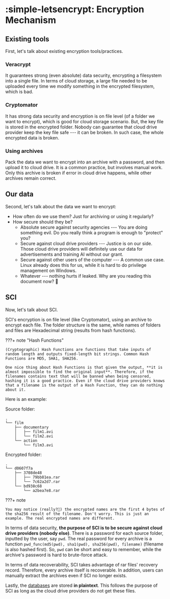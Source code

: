 ﻿# :simple-letsencrypt: Encryption Mechanism

## Existing tools 

First, let's talk about existing encryption tools/practices.

### Veracrypt

It guarantees strong (even absolute) data security, encrypting a filesystem into a single file. In terms of cloud storage, a large file needed to be uploaded every time we modify something in the encrypted filesystem, which is bad.

### Cryptomator

It has strong data security and encryption is on file level (of a folder we want to encrypt), which is good for cloud storage scenario. But, the key file is stored in the encrypted folder. Nobody can guarantee that cloud drive provider keep the key file safe --- it can be broken. In such case, the whole encrypted data is broken.

###  Using archives

Pack the data we want to encrypt into an archive with a password, and then upload it to cloud drive. It is a common practice, but involves manual work. Only this archive is broken if error in cloud drive happens, while other archives remain correct.

## Our data

Second, let's talk about the data we want to encrypt:

- How often do we use them? Just for archiving or using it regularly?
- How secure should they be?
    - Absolute secure against security agencies --- You are doing something evil. Do you really think a program is enough to "protect" you?
    - Secure against cloud drive providers --- Justice is on our side. Those cloud drive providers will definitely use our data for advertisements and training AI without our grant.
    - Secure against other users of the computer --- A common use case. Linux already does this for us, while it is hard to do privilege management on Windows.
    - Whatever --- nothing hurts if leaked. Why are you reading this document now? 🧐

## SCI

Now, let's talk about SCI.

SCI's encryption is on file level (like Cryptomator), using an archive to encrypt each file. The folder structure is the same, while names of folders and files are Hexadecimal string (results from hash functions).

???+ note "Hash Functions"
  
    (Cryptographic) Hash Functions are functions that take inputs of random length and outputs fixed-length bit strings. Common Hash Functions are MD5, SHA1, SHA256. 

    One nice thing about Hash Functions is that given the output, **it is almost impossible to find the original input**. Therefore, if the filenames contains text that will be banned when being censored, hashing it is a good practice. Even if the cloud drive providers knows that a filename is the output of a Hash Function, they can do nothing about it. 


Here is an example:

Source folder:

```
.
└── film
    ├── documentary
    │   ├── film1.avi
    │   └── film2.avi
    └── action
        └── film3.avi
```

Encrypted folder:

```
.
└── d0607f7a
    ├── 3708de48
    │   ├── 79bb81ea.rar
    │   └── 7c62a2d7.rar
    └── bd938c68
        └── a2bea7e8.rar
```

???+ note

    You may notice (really?🤨) the encrypted names are the first 4 bytes of the sha256 result of the filename. Don't worry. This is just an example. The real encrypted names are different.

In terms of data security, **the purpose of SCI is to be secure against cloud drive providers (nobody else)**. There is a password for each source folder, inputted by the user, say `pwd`. The real password for every archive is a function `pwd_func(md5(pwd), sha1(pwd), sha256(pwd), filename)` (filename is also hashed first). So, `pwd` can be short and easy to remember, while the archive's password is hard to brute-force attack.

In terms of data recoverability, SCI takes advantage of rar files' recovery record. Therefore, every archive itself is recoverable. In addition, users can manually extract the archives even if SCI no longer exists.

Lastly, the [databases](../gettingStarted/concepts.md#Database) are stored **in plaintext**. This follows the purpose of SCI as long as the cloud drive providers do not get these files.
